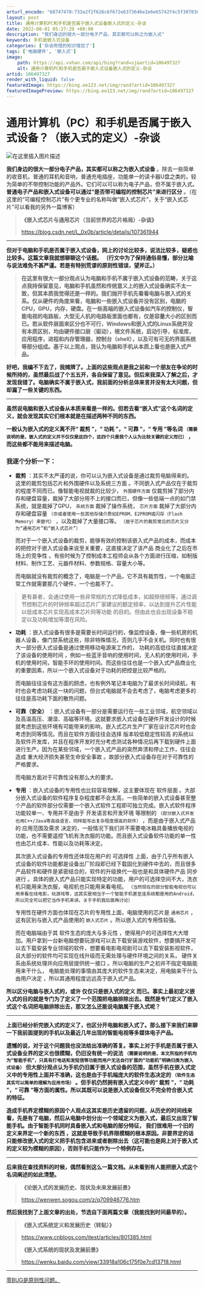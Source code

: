 ```yaml
---
arturl_encode: "68747470:733a2f2f626c6f672e6373646e2e6e65742f4c5f307830622f:61727469636c652f64657461696c732f313036343937333237"
layout: post
title: 通用计算机PC和手机是否属于嵌入式设备嵌入式的定义-杂谈
date: 2022-08-01 05:27:29 +08:00
description: "我们身边的很大一部分电子产品，其实都可以称之为嵌入式"
keywords: 手机是嵌入式设备
categories: ['杂谈奇怪的知识增加了']
tags: ['电脑硬件', '嵌入式']
image:
    path: https://api.vvhan.com/api/bing?rand=sj&artid=106497327
    alt: 通用计算机PC和手机是否属于嵌入式设备嵌入式的定义-杂谈
artid: 106497327
render_with_liquid: false
featuredImage: https://bing.ee123.net/img/rand?artid=106497327
featuredImagePreview: https://bing.ee123.net/img/rand?artid=106497327
---
```


# 通用计算机（PC）和手机是否属于嵌入式设备？（嵌入式的定义）-杂谈

![在这里插入图片描述](https://i-blog.csdnimg.cn/blog_migrate/47b173347cddd4993ee0a6c3a8088de6.jpeg)
  
**我们身边的很大一部分电子产品，其实都可以称之为嵌入式设备**
。除去一些简单的收音机，普通的耳机和音响，普通充电插座，功能单一的读卡器U盘之类的，较为简单的不带控制功能的产品外。它们可以可以称为电子产品，但不属于嵌入式。
**普通电子产品和嵌入式设备可以通过“是否带可编程的控制芯片”来进行区分**
。（在这里的“可编程控制芯片”有个更专业的名称叫做“嵌入式芯片”，关于“嵌入式芯片”可以看我的另外一篇博客）

> **《嵌入式芯片与通用芯片（当前世界的芯片格局）-杂谈》**
>   
> <https://blog.csdn.net/L_0x0b/article/details/107361944>

---

**但对于电脑和手机是否属于嵌入式设备，网上的讨论比较多，说法比较多，疑惑也比较多。这篇文章我就想聊聊这个话题。
（行文中为了保持通俗易懂，部分比喻与说法难免不甚严谨。若是有特别荒谬的原则性错误，望斧正。）**

> **在这里有很大一部分观点认为电脑和手机不属于嵌入式设备的范畴，关于这点我持保留意见，电脑和手机虽然和传统意义上的嵌入式设备确实不太一致，但其本质我觉得还是一样的。我们抛开手机先看看电脑与嵌入式的关系。仅从硬件的角度来看，电脑和一些嵌入式设备并没有区别，电脑的CPU，GPU，内存，硬盘。在一些高端的嵌入式设备如汽车的控制仪，智能电视的电路板，大型无人机的电路板里面也都有，仅是容量大小的区别而已。若从软件层面来区分也不可行，Windows和嵌入式的Linux系统并没有本质区别，均由硬件接口层（驱动），根文件系统，启动引导，标准库，应用程序，进程和内存管理器，控制台（shell），以及可有可无的界面系统等部分组成。基于以上观点，我认为电脑和手机从本质上看也是嵌入式产品。**

**好吧，我编不下去了，我摊牌了。上面的这些观点是我之前和一个朋友在争论的时候所持的，虽然最后战了个五五开，各自保留了意见。但后来我深入了解之后，才发现我错了。电脑确实不属于嵌入式，我前面的分析总体来言并没有太大问题，但却漏了一些关键的东西。**

---

**虽然说电脑和嵌入式设备从本质来看是一样的。但若去看“嵌入式”这个名词的定义，就会发现其实它们根本就是在描述两种不同的东西。**

**一般认为嵌入式的定义离不开“
裁剪
”，“
功耗
”，“
可靠
”，“
专用
”等名词
`（需要说明的是，嵌入式的定义并不仅仅是这四个，这四个只是我个人认为比较关键的定义而已）`
，而这些都不能用来描述电脑。**

### 我逐个分析一下：

* **裁剪**
  ：其实不太严谨的说，你可以认为嵌入式设备是通过裁剪电脑得来的。
  这里的裁剪包括芯片和外围硬件以及系统三方面
  。不同嵌入式产品仅在于裁剪的程度不同而已。像智能电视就裁的比较少，
  `外围硬件方面`
  仅裁剪掉了部分内存和硬盘容量，裁掉了大部分用不上的接口而已，但像一些低端一点的如门禁系统，就是裁掉了GPU，
  `系统方面`
  裁掉了操作系统，
  `芯片方面`
  裁掉了大部分内存和硬盘容量
  `（亦或者使用一些其他存储介质如EPROM、E2PROM或闪存（Flash Memory）来替代）`
  ，以及裁掉了大量接口等。
  `（居于芯片的裁剪常见的芯片又分为“通用芯片”和“嵌入式芯片”）`
    
  而对于一个嵌入式设备的裁剪，能够有效的控制该嵌入式产品的成本，而成本的把控对于嵌入式设备来说至关重要，这直接决定了该产品
  商业化了之后在市场上的竞争性
  。有些时候为了控制成本工程师会从各个方面进行压缩，如制版材料、制作工艺、元器件材料、参数规格、容量大小等。
    
  而电脑就没有裁剪的概念了，电脑是一个产品，它不具有裁剪性，一个电脑正常工作就需要那几个硬件，一个也裁不了。

> 更有甚者，会通过使用一些非常规的方式降低成本，如超频倍频等，通过调节控制芯片的时钟频率超过芯片厂家建议的额定频率，以达到提升芯片性能
> 以低成本芯片实现高成本芯片同等功能
> 的目的。但由此也会出现设备不稳定以及功耗增加等潜在风险。

* **功耗**
  ：嵌入式设备有很多是需要长时间运行的，像监控设备，像一些机房的机器人设备，像门禁系统这些，除非特殊情况，否则几乎不会关机。同时也有很大一部分嵌入式设备是通过使用移动电源来工作的，
  功耗的高低往往直接决定了该设备的使用时间
  ，例如一些蓝牙音响的使用时间，无人机的使用时间，手机的使用时间，智能手环的使用时间。而这些往往也是一个嵌入式产品商业化的重要因素，所以一个嵌入式设备对于功耗的把控是比较严格的。
    
  而电脑往往没有这方面的顾虑，也有例外笔记本电脑为了最求长时间续航，有时也会考虑功耗这一块的问题，但台式电脑就不会去考虑了，电脑考虑更多的往往是高功耗下面的散热问题。
* **可靠（安全）**
  ：嵌入式设备有一部分是需要运行在一些工业邻域，航空领域以及高温高压、潮湿、高磁等环境。这就要求嵌入式设备在硬件开发设计的时候就考虑到这些环境有可能带来的影响，嵌入式芯片生产厂家在设计芯片时也会考虑到同等情况。而且在软件方面往往会选择
  版本较低稳定性较高
  的系统以及软件开发库，并且在程序开发时充分考虑测试各种情况后再下载到硬件上面进行生产。因为在某些邻域，一个嵌入式产品的突然奔溃和停止工作，往往会造成
  重大经济损失甚至生命安全事故
  。故部分嵌入式设备存在对于可靠性的严格要求。
    
  而电脑方面对于可靠性没有那么大的要求。
* **专用**
  ：嵌入式设备的专用性也比较容易理解，这主要体现在
  软件层面
  。大部分嵌入式设备的软件程序复杂程度都不会太高，一些简单的嵌入式设备甚至整个产品的软件部分仅需要一个嵌入式软件工程即可独立完成。嵌入式软件程序功能较单一、专用并不是由于
  开发语言和开发环境
  等限制的
  `（部分嵌入式开发也用C++/Java等高级语言，同样能写出复杂程度很高的软件）`
  ，而是由于嵌入式产品的
  应用范围及需求
  决定的，一般情况下我们并不需要电冰箱具备播放电视的功能，也不需要遥控飞机有洗衣服的功能。而且嵌入式设备软件功能的单一性也由芯片成本、性能以及功耗等决定。
    
  其次嵌入式设备的专用性还体现在用户的
  可选择性
  上面，由于几乎所有嵌入式设备的软件功能都是设备出厂阶段即已经下载固化到硬件中去的，而且很多产品软件和硬件是紧密结合的，软件的升级换代一般也是和具体硬件产品
  同步进行
  。具体的嵌入式产品只能实现特定的功能，用户的可选择空间不大，洗衣机只能用来洗衣服，电视机也只能用来看电视。
  `（当然现在的部分智能电视也可以用来看在线电影，玩游戏等，这其实是相当于一个智能手机甚至连系统都是用的Android，所以完全可以把它当作手机来讲。关于手机我后面再讨论）`
    
  专用性在硬件方面也体现在芯片的专用性上面，电脑使用的芯片是
  `通用芯片`
  ，这有区别与嵌入式产品使用的
  `嵌入式芯片`
  。所以嵌入式的专用性较强。
    
  而在电脑端由于其
  软件生态的庞大与多元性
  ，使得用户的可选择性大大增加。用户拿到一台新电脑想要玩游戏可以去下载安装游戏软件，想要搞开发可以去下载安装专业领域的软件，想要看电影电视剧可以去下载安装影视软件，且大部分的软件均可实现在线升级而无需处理与硬件环境之间的关系，
  硬件关系由系统处理并向应用层提供统一接口
  。所以电脑的生产之初并不指定电脑能用来干什么，
  电脑能处理的事情由其庞大的软件生态来决定，用电脑来干什么由用户决定
  ，所以其通用程度远远高于嵌入式产品。

**所以区分电脑与嵌入式的，或许
仅仅只是嵌入式的定义
而已。事实上最初定义嵌入式的目的就是专门为了定义了一个范围把电脑排除出去。既然是专门定义了嵌入式这个名词把电脑排除出去，那又怎么还能说电脑属于嵌入式呢？**

---

**上面已经分析完嵌入式的定义了，也区分开电脑和嵌入式了。那么接下来我们来聊一下我前面提到的手机以及最近几年出现的智能电视等多媒体电子产品。**

**遗憾的说，对于这个问题我也没法给出准确的答复。事实上对于手机是否属于嵌入式设备业界的定义也很模糊，仍旧没有统一的说法
`（需要说明的是，本文所指的手机均为“智能手机”，只具有打电话和发短信等功能而用户无法自行扩展的“功能机”明确归类为嵌入式设备）`
但大部分观点认为手机仍旧属于嵌入式设备的范围，虽然手机在嵌入式定义中的专用性上面并不准确，这也是由于手机端庞大的软件生态决定的
`（软件生态其实可以简单的理解为应用市场）`
。但手机仍然拥有嵌入式定义中的“
裁剪
”，“
功耗
”，“
可靠
”等方面的属性。所以其既可以说是嵌入式设备但又不完全符合嵌入式的特征。**

**造成手机界定模糊的原因个人观点这其实是历史遗留的问题，从历史的时间线来看，先是有了电脑，然后从电脑中划分出一个领域定义为嵌入式，最后又出现了智能手机。由于智能手机同时具备嵌入式和电脑的部分特征，
我们很难用一个旧的定义来界定一个新的东西
，这就是导致手机界限模糊的根本原因。非要界定的话只能修改嵌入式的定义把手机包含进来或者剔除出去（这可能也是网上对于嵌入式的定义较为模糊的原因），否则手机只能作为一个特例存在。**

---

**后来我在查找资料的时候，偶然看到这么一篇文档。从未看到有人能把嵌入式这个名词阐述的如此清楚。**

> **《论嵌入式的发展历史、现状及未来发展前景》**
>   
> <https://wenwen.sogou.com/z/q709946776.htm>

**然后我找到了上面文章的出处，节选自下面两篇文章（我能找到时间最早的）。**

> **《嵌入式系统定义和发展历史（转贴）》**
>   
> <https://www.cnblogs.com/itest/articles/801385.html>
>   
> **《嵌入式系统的现状及发展前景》**
>   
> <https://wenku.baidu.com/view/33918a106c175f0e7cd13718.html>

---

[零BUG是原则性问题。](https://blog.csdn.net/L_0x0b?t=1)